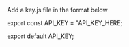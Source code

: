 Add a key.js file in the format below 

export const API_KEY = "API_KEY_HERE;

export default API_KEY;

